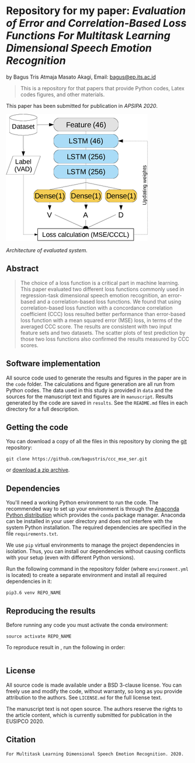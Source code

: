 # Repository for my paper: *Evaluation of Error and Correlation-Based Loss Functions For Multitask Learning Dimensional Speech Emotion Recognition*

by
Bagus Tris Atmaja
Masato Akagi,
Email: bagus@ep.its.ac.id

> This is a repository for that papers that provide Python codes, Latex codes 
> figures, and other materials.

This paper has been submitted for publication in *APSIPA 2020*.

![](fig/ccc_mse_system.png)

*Architecture of evaluated system.*


## Abstract

> The choice of a loss function is a critical part in machine learning. This 
paper evaluated two different loss functions commonly used in regression-task 
dimensional speech emotion recognition, an error-based and a correlation-based loss 
functions. We found that using correlation-based loss function with 
a concordance correlation coefficient (CCC) loss 
resulted better performance than error-based loss function with a mean squared error (MSE) loss, 
in terms of the averaged CCC score. The results are consistent with two input feature 
sets and two datasets. 
The scatter plots 
of test prediction by those two loss functions also confirmed the results 
measured by CCC scores.

## Software implementation

All source code used to generate the results and figures in the paper are in
the `code` folder.
The calculations and figure generation are all run from Python codes.
The data used in this study is provided in `data` and the sources for the
manuscript text and figures are in `manuscript`.
Results generated by the code are saved in `results`.
See the `README.md` files in each directory for a full description.


## Getting the code

You can download a copy of all the files in this repository by cloning the
[git](https://git-scm.com/) repository:

    git clone https://github.com/bagustris/ccc_mse_ser.git

or [download a zip archive](https://github.com/bagustris/ccc_mse_ser).



## Dependencies

You'll need a working Python environment to run the code.
The recommended way to set up your environment is through the
[Anaconda Python distribution](https://www.anaconda.com/download/) which
provides the `conda` package manager.
Anaconda can be installed in your user directory and does not interfere with
the system Python installation.
The required dependencies are specified in the file `requirements.txt`.

We use `pip` virtual environments to manage the project dependencies in
isolation.
Thus, you can install our dependencies without causing conflicts with your
setup (even with different Python versions).

Run the following command in the repository folder (where `environment.yml`
is located) to create a separate environment and install all required
dependencies in it:

    pip3.6 venv REPO_NAME


## Reproducing the results

Before running any code you must activate the conda environment:

    source activate REPO_NAME

To reproduce result in , run the following in order:  
```bash
```


## License

All source code is made available under a BSD 3-clause license. You can freely
use and modify the code, without warranty, so long as you provide attribution
to the authors. See `LICENSE.md` for the full license text.

The manuscript text is not open source. The authors reserve the rights to the
article content, which is currently submitted for publication in the
EUSIPCO 2020.


## Citation

``` Atmaja, Bagus Tris and Akagi, Masato. Evaluation of Error and Correlation-Based Loss Functions 
For Multitask Learning Dimensional Speech Emotion Recognition. 2020.
```
